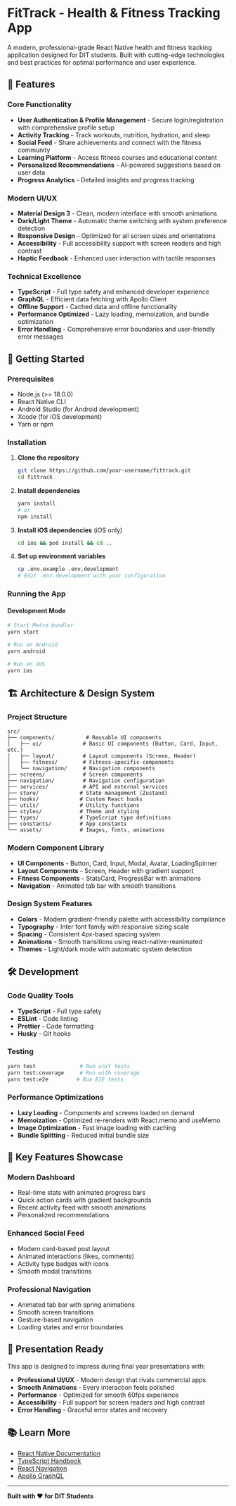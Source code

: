 # FitTrack - Health & Fitness Tracking App

A modern, professional-grade React Native health and fitness tracking application designed for DIT students. Built with cutting-edge technologies and best practices for optimal performance and user experience.

## 🌟 Features

### Core Functionality
- **User Authentication & Profile Management** - Secure login/registration with comprehensive profile setup
- **Activity Tracking** - Track workouts, nutrition, hydration, and sleep
- **Social Feed** - Share achievements and connect with the fitness community
- **Learning Platform** - Access fitness courses and educational content
- **Personalized Recommendations** - AI-powered suggestions based on user data
- **Progress Analytics** - Detailed insights and progress tracking

### Modern UI/UX
- **Material Design 3** - Clean, modern interface with smooth animations
- **Dark/Light Theme** - Automatic theme switching with system preference detection
- **Responsive Design** - Optimized for all screen sizes and orientations
- **Accessibility** - Full accessibility support with screen readers and high contrast
- **Haptic Feedback** - Enhanced user interaction with tactile responses

### Technical Excellence
- **TypeScript** - Full type safety and enhanced developer experience
- **GraphQL** - Efficient data fetching with Apollo Client
- **Offline Support** - Cached data and offline functionality
- **Performance Optimized** - Lazy loading, memoization, and bundle optimization
- **Error Handling** - Comprehensive error boundaries and user-friendly error messages

## 🚀 Getting Started

### Prerequisites
- Node.js (>= 18.0.0)
- React Native CLI
- Android Studio (for Android development)
- Xcode (for iOS development)
- Yarn or npm

### Installation

1. **Clone the repository**
   ```bash
   git clone https://github.com/your-username/fittrack.git
   cd fittrack
   ```

2. **Install dependencies**
   ```bash
   yarn install
   # or
   npm install
   ```

3. **Install iOS dependencies** (iOS only)
   ```bash
   cd ios && pod install && cd ..
   ```

4. **Set up environment variables**
   ```bash
   cp .env.example .env.development
   # Edit .env.development with your configuration
   ```

### Running the App

#### Development Mode
```bash
# Start Metro bundler
yarn start

# Run on Android
yarn android

# Run on iOS
yarn ios
```

## 🏗️ Architecture & Design System

### Project Structure
```
src/
├── components/          # Reusable UI components
│   ├── ui/             # Basic UI components (Button, Card, Input, etc.)
│   ├── layout/         # Layout components (Screen, Header)
│   ├── fitness/        # Fitness-specific components
│   └── navigation/     # Navigation components
├── screens/            # Screen components
├── navigation/         # Navigation configuration
├── services/           # API and external services
├── store/             # State management (Zustand)
├── hooks/             # Custom React hooks
├── utils/             # Utility functions
├── styles/            # Theme and styling
├── types/             # TypeScript type definitions
├── constants/         # App constants
└── assets/            # Images, fonts, animations
```

### Modern Component Library
- **UI Components** - Button, Card, Input, Modal, Avatar, LoadingSpinner
- **Layout Components** - Screen, Header with gradient support
- **Fitness Components** - StatsCard, ProgressBar with animations
- **Navigation** - Animated tab bar with smooth transitions

### Design System Features
- **Colors** - Modern gradient-friendly palette with accessibility compliance
- **Typography** - Inter font family with responsive sizing scale
- **Spacing** - Consistent 4px-based spacing system
- **Animations** - Smooth transitions using react-native-reanimated
- **Themes** - Light/dark mode with automatic system detection

## 🛠️ Development

### Code Quality Tools
- **TypeScript** - Full type safety
- **ESLint** - Code linting
- **Prettier** - Code formatting
- **Husky** - Git hooks

### Testing
```bash
yarn test              # Run unit tests
yarn test:coverage     # Run with coverage
yarn test:e2e         # Run E2E tests
```

### Performance Optimizations
- **Lazy Loading** - Components and screens loaded on demand
- **Memoization** - Optimized re-renders with React.memo and useMemo
- **Image Optimization** - Fast image loading with caching
- **Bundle Splitting** - Reduced initial bundle size

## 📱 Key Features Showcase

### Modern Dashboard
- Real-time stats with animated progress bars
- Quick action cards with gradient backgrounds
- Recent activity feed with smooth animations
- Personalized recommendations

### Enhanced Social Feed
- Modern card-based post layout
- Animated interactions (likes, comments)
- Activity type badges with icons
- Smooth modal transitions

### Professional Navigation
- Animated tab bar with spring animations
- Smooth screen transitions
- Gesture-based navigation
- Loading states and error boundaries

## 🎯 Presentation Ready

This app is designed to impress during final year presentations with:
- **Professional UI/UX** - Modern design that rivals commercial apps
- **Smooth Animations** - Every interaction feels polished
- **Performance** - Optimized for smooth 60fps experience
- **Accessibility** - Full support for screen readers and high contrast
- **Error Handling** - Graceful error states and recovery

## 📚 Learn More

- [React Native Documentation](https://reactnative.dev/docs/getting-started)
- [TypeScript Handbook](https://www.typescriptlang.org/docs/)
- [React Navigation](https://reactnavigation.org/docs/getting-started)
- [Apollo GraphQL](https://www.apollographql.com/docs/react/)

---

**Built with ❤️ for DIT Students**
